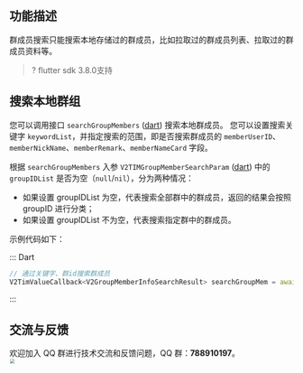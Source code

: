 ## 功能描述
群成员搜索只能搜索本地存储过的群成员，比如拉取过的群成员列表、拉取过的群成员资料等。

> ? flutter sdk 3.8.0支持

## 搜索本地群组
您可以调用接口 `searchGroupMembers` ([dart](https://pub.dev/documentation/tencent_im_sdk_plugin_platform_interface/latest/im_flutter_plugin_platform_interface/ImFlutterPlatform/searchGroupMembers.html)) 搜索本地群成员。
您可以设置搜索关键字 `keywordList`，并指定搜索的范围，即是否搜索群成员的 `memberUserID`、`memberNickName`、`memberRemark`、`memberNameCard` 字段。

根据 `searchGroupMembers` 入参 `V2TIMGroupMemberSearchParam` ([dart](https://pub.dev/documentation/tencent_im_sdk_plugin_platform_interface/latest/models_v2_tim_group_member_search_param/V2TimGroupMemberSearchParam-class.html)) 中的 `groupIDList` 是否为空（`null`/`nil`），分为两种情况：
- 如果设置 groupIDList 为空，代表搜索全部群中的群成员，返回的结果会按照 groupID 进行分类；
- 如果设置 groupIDList 不为空，代表搜索指定群中的群成员。

示例代码如下：

<dx-tabs>
::: Dart

```dart
// 通过关键字、群id搜索群成员
V2TimValueCallback<V2GroupMemberInfoSearchResult> searchGroupMem = await groupManager.searchGroupMembers(param: V2TimGroupMemberSearchParam(groupIDList: ['可指定群ID'],keywordList: ['关键字'],isSearchMemberNameCard: true,isSearchMemberNickName: true,isSearchMemberRemark: true,isSearchMemberUserID: true,));
```
:::
</dx-tabs>

## 交流与反馈

欢迎加入 QQ 群进行技术交流和反馈问题，QQ 群：**788910197**。
<img style="width: 200px; max-width: inherit; zoom: 50%;" src="https://qcloudimg.tencent-cloud.cn/raw/f351a1640d265047db85ffab1cd086a7.png" />




